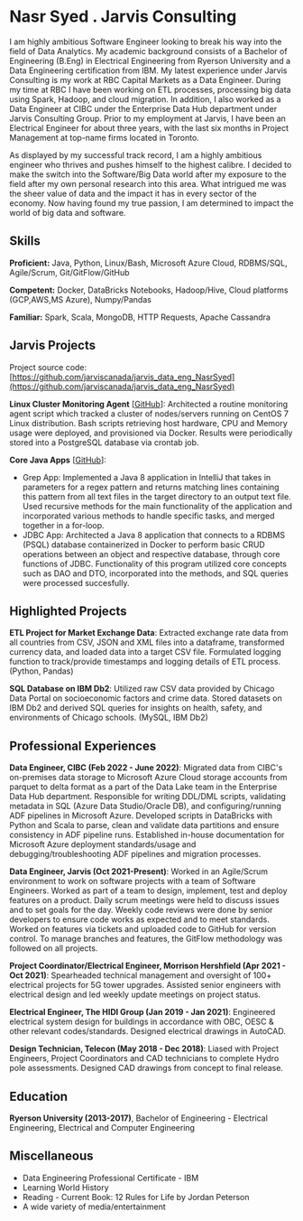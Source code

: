 # Nasr Syed . Jarvis Consulting

I am highly ambitious Software Engineer looking to break his way into the field of Data Analytics. My academic background consists of a Bachelor of Engineering (B.Eng) in Electrical Engineering from Ryerson University and a Data Engineering certification from IBM. My latest experience under Jarvis Consulting is my work at RBC Capital Markets as a Data Engineer. During my time at RBC I have been working on ETL processes, processing big data using Spark, Hadoop, and cloud migration. In addition, I also worked as a Data Engineer at CIBC under the Enterprise Data Hub department under Jarvis Consulting Group. Prior to my employment at Jarvis, I have been an Electrical Engineer for about three years, with the last six months in Project Management at top-name firms located in Toronto.

As displayed by my successful track record, I am a highly ambitious engineer who thrives and pushes himself to the highest calibre. I decided to make the switch into the Software/Big Data world after my exposure to the field after my own personal research into this area. What intrigued me was the sheer value of data and the impact it has in every sector of the economy.  Now having found my true passion, I am determined to impact the world of big data and software.

## Skills

**Proficient:** Java, Python, Linux/Bash, Microsoft Azure Cloud, RDBMS/SQL, Agile/Scrum, Git/GitFlow/GitHub

**Competent:** Docker, DataBricks Notebooks, Hadoop/Hive, Cloud platforms (GCP,AWS,MS Azure), Numpy/Pandas

**Familiar:** Spark, Scala, MongoDB, HTTP Requests, Apache Cassandra

## Jarvis Projects

Project source code: [https://github.com/jarviscanada/jarvis_data_eng_NasrSyed](https://github.com/jarviscanada/jarvis_data_eng_NasrSyed)


**Linux Cluster Monitoring Agent** [[GitHub](https://github.com/jarviscanada/jarvis_data_eng_NasrSyed/tree/master/linux_sql)]: Architected a routine monitoring agent script which tracked a cluster of nodes/servers running on CentOS 7 Linux distribution. Bash scripts retrieving host hardware, CPU and Memory usage were deployed, and provisioned via Docker. Results were periodically stored into a PostgreSQL database via crontab job.

**Core Java Apps** [[GitHub](https://github.com/jarviscanada/jarvis_data_eng_NasrSyed/tree/master/core_java)]:
      
  - Grep App: Implemented a Java 8 application in IntelliJ that takes in parameters for a regex pattern and returns matching lines containing this pattern from all text files in the target directory to an output text file. Used recursive methods for the main functionality of the application and incorporated various methods to handle specific tasks, and merged together in a for-loop.
  - JDBC App: Architected a Java 8 application that connects to a RDBMS (PSQL) database containerized in Docker to perform basic CRUD operations between an object and respective database, through core functions of JDBC. Functionality of this program utilized core concepts such as DAO and DTO, incorporated into the methods, and SQL queries were processed succesfully.


## Highlighted Projects
**ETL Project for Market Exchange Data**: Extracted exchange rate data from all countries from CSV, JSON and XML files into a dataframe, transformed currency data, and loaded data into a target CSV file. Formulated logging function to track/provide timestamps and logging details of ETL process. (Python, Pandas)

**SQL Database on IBM Db2**: Utilized raw CSV data provided by Chicago Data Portal on socioeconomic factors and crime data. Stored datasets on IBM Db2 and derived SQL queries for insights on health, safety, and environments of Chicago schools. (MySQL, IBM Db2)


## Professional Experiences

**Data Engineer, CIBC (Feb 2022 - June 2022)**: Migrated data from CIBC's on-premises data storage to Microsoft Azure Cloud storage accounts from parquet to delta format as a part of the Data Lake team in the Enterprise Data Hub department. Responsible for writing DDL/DML scripts, validating metadata in SQL (Azure Data Studio/Oracle DB), and configuring/running ADF pipelines in Microsoft Azure. Developed scripts in DataBricks with Python and Scala to parse, clean and validate data partitions and ensure consistency in ADF pipeline runs. Established in-house documentation for Microsoft Azure deployment standards/usage and debugging/troubleshooting ADF pipelines and migration processes.

**Data Engineer, Jarvis (Oct 2021-Present)**: Worked in an Agile/Scrum environment to work on software projects with a team of Software Engineers. Worked as part of a team to design, implement, test and deploy features on a product. Daily scrum meetings were held to discuss issues and to set goals for the day. Weekly code reviews were done by senior developers to ensure code works as expected and to meet standards. Worked on features via tickets and uploaded code to GitHub for version control. To manage branches and features, the GitFlow methodology was followed on all projects.

**Project Coordinator/Electrical Engineer, Morrison Hershfield (Apr 2021 - Oct 2021)**: Spearheaded technical management and oversight of 100+ electrical projects for 5G tower upgrades. Assisted senior engineers with electrical design and led weekly update meetings on project status.

**Electrical Engineer, The HIDI Group (Jan 2019 - Jan 2021)**: Engineered electrical system design for buildings in accordance with OBC, OESC & other relevant codes/standards. Designed electrical drawings in AutoCAD.

**Design Technician, Telecon (May 2018 - Dec 2018)**: Liased with Project Engineers, Project Coordinators and CAD technicians to complete Hydro pole assessments. Designed CAD drawings from concept to final release.


## Education
**Ryerson University (2013-2017)**, Bachelor of Engineering - Electrical Engineering, Electrical and Computer Engineering


## Miscellaneous
- Data Engineering Professional Certificate - IBM
- Learning World History
- Reading - Current Book: 12 Rules for Life by Jordan Peterson
- A wide variety of media/entertainment